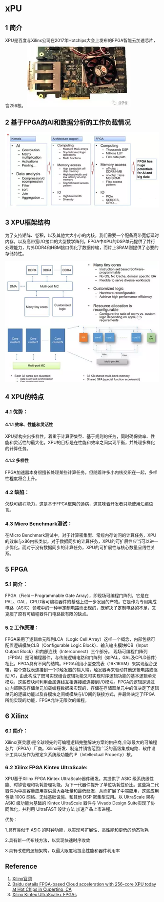 # xPU
## 1 简介
XPU是百度与Xilinx公司在2017年Hotchips大会上发布的FPGA智能云加速芯片，含256核。
![](https://github.com/CJTSAJ/homework-of-pro-ren/blob/master/Homework2/PPT/XPU1.png)
## 2 基于FPGA的AI和数据分析的工作负载情况
![](https://github.com/CJTSAJ/homework-of-pro-ren/blob/master/Homework2/PPT/XPU3.png)
## 3 XPU框架结构
为了支持矩阵、卷积，以及其他大大小小的内核，我们需要一个配备高带宽低延时内存，以及高带宽I/O接口的大型数学阵列。FPGA中XPU的DSP单元提供了并行处理能力，片外DDR4和HBM接口优化了数据传输，而片上SRAM则提供了必要的存储特性。

![](https://github.com/CJTSAJ/homework-of-pro-ren/blob/master/Homework2/PPT/XPU2.png)
## 4 XPU的特点
### 4.1 优势：
#### 4.1.1 效率、性能和灵活性
XPU架构突出多样性，着重于计算密集型、基于规则的任务，同时确保效率、性能和灵活性的最大化。XPU的目标是在性能和效率之间实现平衡，并处理多样化的计算任务。
#### 4.1.2 多样性
FPGA加速器本身很擅长处理某些计算任务，但随着许多小内核交织在一起，多样性程度将会上升。
### 4.2 缺陷：
欠缺可编程能力，这是基于FPGA框架的通病，这意味着开发者只能使用汇编语言。
### 4.3 Micro Benchmark测试：
在Micro Benchmark测试中，对于计算密集型、常规内存访问的计算任务，XPU的效率与x86内核类似。对于数据同步的计算任务，XPU的可扩展性应当可以进一步优化。而对于没有数据同步的计算任务，XPU的可扩展性与核心数量呈线性关系。
## 5 FPGA
### 5.1 简介：
FPGA（Field－Programmable Gate Array），即现场可编程门阵列，它是在PAL、GAL、CPLD等可编程器件的基础上进一步发展的产物。它是作为专用集成电路（ASIC）领域中的一种半定制电路而出现的，既解决了定制电路的不足，又克服了原有可编程器件门电路数有限的缺点。
### 5.2 工作原理：
FPGA采用了逻辑单元阵列LCA（Logic Cell Array）这样一个概念，内部包括可配置逻辑模块CLB（Configurable Logic Block）、输入输出模块IOB（Input Output Block）和内部连线（Interconnect）三个部分。 现场可编程门阵列（FPGA）是可编程器件，与传统逻辑电路和门阵列（如PAL，GAL及CPLD器件）相比，FPGA具有不同的结构。FPGA利用小型查找表（16×1RAM）来实现组合逻辑，每个查找表连接到一个D触发器的输入端，触发器再来驱动其他逻辑电路或驱动I/O，由此构成了既可实现组合逻辑功能又可实现时序逻辑功能的基本逻辑单元模块，这些模块间利用金属连线互相连接或连接到I/O模块。FPGA的逻辑是通过向内部静态存储单元加载编程数据来实现的，存储在存储器单元中的值决定了逻辑单元的逻辑功能以及各模块之间或模块与I/O间的联接方式，并最终决定了FPGA所能实现的功能，FPGA允许无限次的编程。
## 6 Xilinx
### 6.1 简介：
Xilinx(赛灵思)是全球领先的可编程逻辑完整解决方案的供应商,全球最大的可编程芯片（FPGA）厂商。Xilinx研发、制造并销售范围广泛的高级集成电路、软件设计工具以及作为预定义系统级功能的IP（Intellectual Property）核。
### 6.2 Xilinx FPGA Kintex UltraScale:
XPU基于Xilinx FPGA Kintex UltraScale器件研发。其提供了 ASIC 级系统级性能、时钟管理和功耗管理功能，为下一代器件提升了单位功耗性价比。这些第二代器件为中高容量应用提供最大吞吐量和最低延迟，从而扩展了中端应用，这些应用包括 100G 网络、无线基础设施、和其他 DSP 密集型应用。以 UltraScale 架构 ASIC 级功能为基础的 Kintex UltraScale 器件与 Vivado Design Suite实现了协同优化，并利用 UltraFAST 设计方法 加速产品上市进程。

优势：

1.具有类似于 ASIC 的时钟功能，以实现可扩展性、高性能和更低的动态功耗

2.具有新一代布线方法，以实现快速时序收敛

3.具有改进的逻辑架构，以最大限度地提高性能和器件利用率

## Reference
1. [Xilinx官网](http://china.xilinx.com/)
2. [Baidu details FPGA-based Cloud acceleration with 256-core XPU today at Hot Chips in Cupertino, CA](https://forums.xilinx.com/t5/Xcell-Daily-Blog-Archived/Baidu-details-FPGA-based-Cloud-acceleration-with-256-core-XPU/ba-p/788151)
3. [ Xilinx Kintex UltraScale+ FPGAs](https://www.xilinx.com/products/silicon-devices/fpga/kintex-ultrascale-plus.html)


